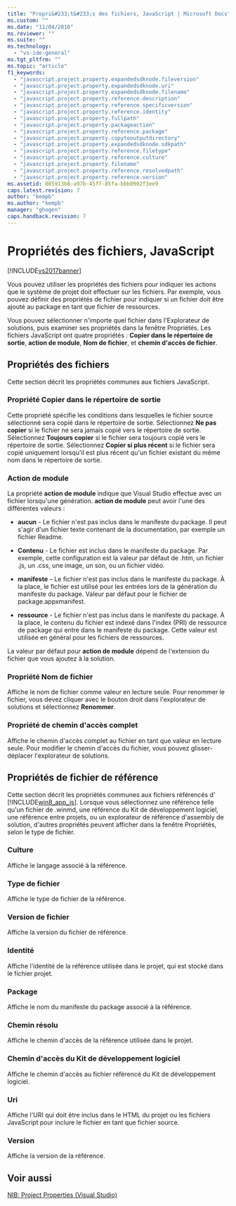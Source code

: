 ```yaml
---
title: "Propri&#233;t&#233;s des fichiers, JavaScript | Microsoft Docs"
ms.custom: ""
ms.date: "11/04/2016"
ms.reviewer: ""
ms.suite: ""
ms.technology: 
  - "vs-ide-general"
ms.tgt_pltfrm: ""
ms.topic: "article"
f1_keywords: 
  - "javascript.project.property.expandedsdknode.fileversion"
  - "javascript.project.property.expandedsdknode.uri"
  - "javascript.project.property.expandedsdknode.filename"
  - "javascript.project.property.reference.description"
  - "javascript.project.property.reference.specificversion"
  - "javascript.project.property.reference.identity"
  - "javascript.project.property.fullpath"
  - "javascript.project.property.packageaction"
  - "javascript.project.property.reference.package"
  - "javascript.project.property.copytooutputdirectory"
  - "javascript.project.property.expandedsdknode.sdkpath"
  - "javascript.project.property.reference.filetype"
  - "javascript.project.property.reference.culture"
  - "javascript.project.property.filename"
  - "javascript.project.property.reference.resolvedpath"
  - "javascript.project.property.reference.version"
ms.assetid: 085913b8-a97b-45f7-85fa-bbb0902f3ee9
caps.latest.revision: 7
author: "kempb"
ms.author: "kempb"
manager: "ghogen"
caps.handback.revision: 7
---
```

# Propri&#233;t&#233;s des fichiers, JavaScript
[!INCLUDE[vs2017banner](../../code-quality/includes/vs2017banner.md)]

Vous pouvez utiliser les propriétés des fichiers pour indiquer les actions que le système de projet doit effectuer sur les fichiers.  Par exemple, vous pouvez définir des propriétés de fichier pour indiquer si un fichier doit être ajouté au package en tant que fichier de ressources.  
  
 Vous pouvez sélectionner n'importe quel fichier dans l'Explorateur de solutions, puis examiner ses propriétés dans la fenêtre Propriétés.  Les fichiers JavaScript ont quatre propriétés : **Copier dans le répertoire de sortie**, **action de module**, **Nom de fichier**, et **chemin d'accès de fichier**.  
  
## Propriétés des fichiers  
 Cette section décrit les propriétés communes aux fichiers JavaScript.  
  
### Propriété Copier dans le répertoire de sortie  
 Cette propriété spécifie les conditions dans lesquelles le fichier source sélectionné sera copié dans le répertoire de sortie.  Sélectionnez **Ne pas copier** si le fichier ne sera jamais copié vers le répertoire de sortie.  Sélectionnez **Toujours copier** si le fichier sera toujours copié vers le répertoire de sortie.  Sélectionnez **Copier si plus récent** si le fichier sera copié uniquement lorsqu'il est plus récent qu'un fichier existant du même nom dans le répertoire de sortie.  
  
### Action de module  
 La propriété **action de module** indique que Visual Studio effectue avec un fichier lorsqu'une génération.  **action de module** peut avoir l'une des différentes valeurs :  
  
-   **aucun** \- Le fichier n'est pas inclus dans le manifeste du package.  Il peut s'agir d'un fichier texte contenant de la documentation, par exemple un fichier Readme.  
  
-   **Contenu** \- Le fichier est inclus dans le manifeste du package.  Par exemple, cette configuration est la valeur par défaut de .htm, un fichier .js, un .css, une image, un son, ou un fichier vidéo.  
  
-   **manifeste** – Le fichier n'est pas inclus dans le manifeste du package.  À la place, le fichier est utilisé pour les entrées lors de la génération du manifeste du package.  Valeur par défaut pour le fichier de package.appxmanifest.  
  
-   **ressource** \- Le fichier n'est pas inclus dans le manifeste du package.  À la place, le contenu du fichier est indexé dans l'index \(PRI\) de ressource de package qui entre dans le manifeste du package.  Cette valeur est utilisée en général pour les fichiers de ressources.  
  
 La valeur par défaut pour **action de module** dépend de l'extension du fichier que vous ajoutez à la solution.  
  
### Propriété Nom de fichier  
 Affiche le nom de fichier comme valeur en lecture seule.  Pour renommer le fichier, vous devez cliquer avec le bouton droit dans l'explorateur de solutions et sélectionnez **Renommer**.  
  
### Propriété de chemin d'accès complet  
 Affiche le chemin d'accès complet au fichier en tant que valeur en lecture seule.  Pour modifier le chemin d'accès du fichier, vous pouvez glisser\-déplacer l'explorateur de solutions.  
  
## Propriétés de fichier de référence  
 Cette section décrit les propriétés communes aux fichiers référencés d' [!INCLUDE[win8_app_js](../../ide/reference/includes/win8_app_js_md.md)].  Lorsque vous sélectionnez une référence telle qu'un fichier de .winmd, une référence du Kit de développement logiciel, une référence entre projets, ou un explorateur de référence d'assembly de solution, d'autres propriétés peuvent afficher dans la fenêtre Propriétés, selon le type de fichier.  
  
### Culture  
 Affiche le langage associé à la référence.  
  
### Type de fichier  
 Affiche le type de fichier de la référence.  
  
### Version de fichier  
 Affiche la version du fichier de référence.  
  
### Identité  
 Affiche l'identité de la référence utilisée dans le projet, qui est stocké dans le fichier projet.  
  
### Package  
 Affiche le nom du manifeste du package associé à la référence.  
  
### Chemin résolu  
 Affiche le chemin d'accès de la référence utilisée dans le projet.  
  
### Chemin d'accès du Kit de développement logiciel  
 Affiche le chemin d'accès au fichier référencé du Kit de développement logiciel.  
  
### Uri  
 Affiche l'URI qui doit être inclus dans le HTML du projet ou les fichiers JavaScript pour inclure le fichier en tant que fichier source.  
  
### Version  
 Affiche la version de la référence.  
  
## Voir aussi  
 [NIB: Project Properties \(Visual Studio\)](http://msdn.microsoft.com/fr-fr/eb4c97ed-f667-4850-98d0-6e2a4d21bbca)